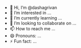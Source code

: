 - 👋 Hi, I’m @dashagrivan
- 👀 I’m interested in ...
- 🌱 I’m currently learning ...
- 💞️ I’m looking to collaborate on ...
- 📫 How to reach me ...
- 😄 Pronouns: ...
- ⚡ Fun fact: ...

<!---
dashagrivan/dashagrivan is a ✨ special ✨ repository because its `README.md` (this file) appears on your GitHub profile.
You can click the Preview link to take a look at your changes.
--->
